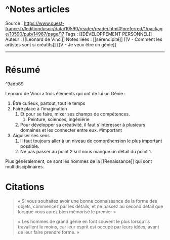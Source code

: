 # ^Notes articles
Source : https://www.ouest-france.fr/leditiondusoir/data/10590/reader/reader.html#!preferred/1/package/10590/pub/14987/page/17
Tags : [[DÉVELOPPEMENT PERSONNEL]]
Auteur : [[Leonard de Vinci]]
Notes liées : [[sérendipité]] [[V - Comment les artistes sont si créatifs]] [[V -  Je veux être un génie]]

- - - -
# Résumé

^9adb89

Leonard de Vinci a trois éléments qui ont de lui un Génie : 
1. Être curieux, partout, tout le temps
2. Faire place à l’imagination
	1. Et pour se faire, mixer ses champs de compétences.
		1. Peinture, sciences, ingéniérie
	2. Pour développer sa créativité, il faut s'intéresser à plusieurs domaines et les connecter entre eux. #important 
3. Aiguiser ses sens
	1. Il faut toujours aller à un niveau de compréhension le plus important possible. 
	2. Ne pas passer au point 2 si il nous manque un détail du point 1. 

Plus généralement, ce sont les hommes de la [[Renaissance]] qui sont multidisciplinaires.

# Citations

> « Si vous souhaitez avoir une bonne connaissance de la forme des objets, commencez par les détails, et ne passez au second détail que lorsque vous aurez bien mémorisé le premier »

> « Les hommes de grand génie en font souvent le plus lorsqu’ils travaillent le moins, car leur esprit est occupé par leurs idées, avant de leur faire prendre forme. »

